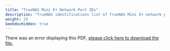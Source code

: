 ```yaml
---
title: "TrueNAS Mini E+ Network Port IDs"
description: "TrueNAS identifications list of TrueNAS Mini E+ network ports."
weight: 20
GeekdocHidden: true
---
```


<object data="https://www.truenas.com/docs/files/MiniE+NetworkPortIDs.pdf" type="application/pdf" width="95%" height="1000">
  There was an error displaying this PDF, <a href="https://www.truenas.com/docs/files/MiniE+NetworkPortIDs.pdf">please click here to download the file.</a>
</object>
